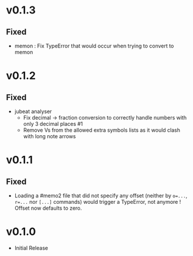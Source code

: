 # v0.1.3
## Fixed
- memon : Fix TypeError that would occur when trying to convert to memon

# v0.1.2
## Fixed
- jubeat analyser
    - Fix decimal -> fraction conversion to correctly handle numbers with only 3 decimal places #1
    - Remove Vs from the allowed extra symbols lists as it would clash with long note arrows

# v0.1.1
## Fixed
- Loading a #memo2 file that did not specify any offset (neither by `o=...`, `r=...` nor `[...]` commands) would trigger a TypeError, not anymore ! Offset now defaults to zero.

# v0.1.0
- Initial Release